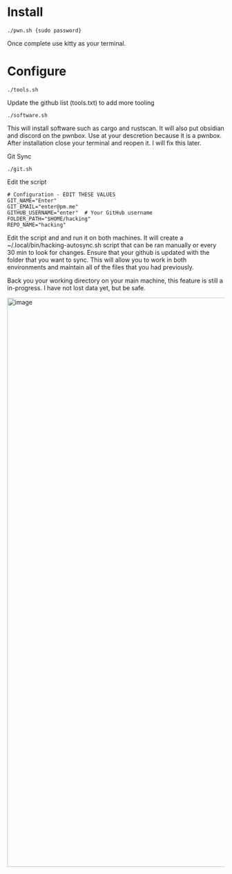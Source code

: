 # Install
```
./pwn.sh {sudo password}
```
Once complete use kitty as your terminal.

# Configure
```
./tools.sh
```
Update the github list (tools.txt) to add more tooling

```
./software.sh
```
This will install software such as cargo and rustscan. It will also put obsidian and discord on the pwnbox. Use at your descretion because it is a pwnbox. After installation close your terminal and reopen it. I will fix this later.

Git Sync

```
./git.sh
```
Edit the script
```
# Configuration - EDIT THESE VALUES
GIT_NAME="Enter"
GIT_EMAIL="enter@pm.me"
GITHUB_USERNAME="enter"  # Your GitHub username
FOLDER_PATH="$HOME/hacking"
REPO_NAME="hacking"
```
Edit the script and and run it on both machines. It will create a ~/.local/bin/hacking-autosync.sh script that can be ran manually or every 30 min to look for changes. Ensure that your github is updated with the folder that you want to sync. This will allow you to work in both environments and maintain all of the files that you had previously.

Back you your working directory on your main machine, this feature is still a in-progress. I have not lost data yet, but be safe.

<img width="3387" height="1315" alt="image" src="https://github.com/user-attachments/assets/8cc18177-2a40-4e6f-a977-a7b3a0c10c14" />
